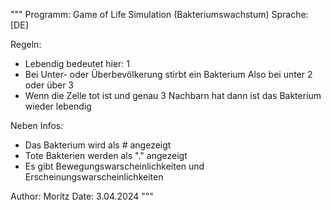 """ Programm: Game of Life Simulation (Bakteriumswachstum)
Sprache: [DE]

Regeln:
- Lebendig bedeutet hier: 1
- Bei Unter- oder Überbevölkerung stirbt ein Bakterium
  Also bei unter 2 oder über 3
- Wenn die Zelle tot ist und genau 3 Nachbarn hat dann ist das Bakterium wieder lebendig

Neben Infos:
- Das Bakterium wird als # angezeigt
- Tote Bakterien werden als "." angezeigt
- Es gibt Bewegungswarscheinlichkeiten und Erscheinungswarscheinlichkeiten


Author: Moritz Date: 3.04.2024 """
